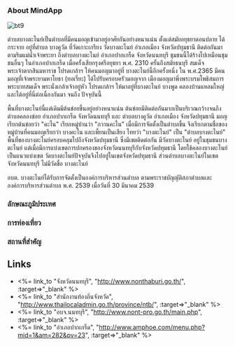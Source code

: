 ### About MindApp
![bt9](/assets/Songrit.jpg "Songrit Leemakdej")


ตำบลบางตะไนย์เป็นตำบลที่มีคนมอญเข้ามาอยู่อาศัยกันอย่างหนาแน่น ตั้งแต่สมัยอยุธยาตอนปลาย ได้กระจาย อยู่ที่ตำบล บางคูวัด ที่วัดเกาะเกรียง วัดบางตะไนย์ อำเภอเมือง จังหวัดปทุมธานี ติดต่อกันมาตามริมแม่น้ำเจ้าพระยา ถึงตำบลบางตะไนย์ อำเภอปากเกร็ด จังหวัดนนทบุรี ชุมชนนี้ได้ร้างไปเหมือนชุมชนอื่นๆ ในอำเภอปากเกร็ด เมื่อครั้งเสียกรุงศรีอยุธยา พ.ศ. 2310 ครั้นถึงสมัยธนบุรี สมเด็จพระเจ้าตากสินมหาราช โปรดเกล้าฯ ให้คนมอญมาอยู่ที่ บางตะไนย์นี้อีกครั้งหนึ่ง ใน พ.ศ.2365 มีคน มอญที่เจ้าพระยามหาโยธา (ทอเรี่ยะ) ได้ไปรับครอบครัวมอญจาก เมืองมอญมาพึ่งพระบรมโพธิสมภาร พระบาทสมเด็จ พระนั่งเกล้าเจ้าอยู่หัว โปรดเกล้าฯ ให้มาอยู่ที่บางตะไนย์ บางพูด คลองบ้านแหลมใหญ่ และได้อยู่ที่นี่ต่อเนื่องกันมา จนถึง ปัจจุบันนี้

พื้นที่บางตะไนย์นี้แต่เดิมมีต้นข่อยขึ้นอยู่อย่างหนาแน่น ต้นข่อยมีติดต่อกันมากเป็นบริเวณกว้างจนถึงตำบลคลองข่อย อำเภอปากเกร็ด จังหวัดนนทบุรี และ ตำบลบางคูวัด อำเภอเมือง จังหวัดปทุมธานี มอญเรียกต้นข่อยว่า "คะไน" เรียกหมู่บ้านว่า "กวานคะไน" เมื่อมีการจัดตั้งเป็นตำบลขึ้น จึงเรียกตามชื่อของหมู่บ้านที่คนมอญเรียกว่า บางคะไน และเพี้ยนเป็นเสียง ไทยว่า "บางตะไนย์" เป็น "ตำบลบางตะไนย์" พื้นที่ของบางตะไนย์ครอบคลุมไปถึงจังหวัดปทุมธานี ซึ่งมีเขตติดต่อกัน มีวัดบางตะไนย์ อยู่ในชุมชนบางตะไนย์ แต่เมื่อมีการแบ่งเขตการปกครองของจังหวัดนนทบุรีกับจังหวัดปทุมธานี โดยใช้คลองบางตะไนย์ เป็นแนวแบ่งเขต วัดบางตะไนย์ปัจจุบันจึงไปอยู่ในเขตจังหวัดปทุมธานี ส่วนตำบลบางตะไนย์ในเขตจังหวัดนนทบุรี ไม่มีวัดชื่อ บางตะไนย์

อบต. บางตะไนย์ได้รับการจัดตั้งเป็นองค์การบริหารส่วนตําบล ตามพระราชบัญญัติสภาตําบลและองค์การบริหารส่วนตําบล พ.ศ. 2539 เมื่อวันที่ 30 มีนาคม 2539

### ลักษณะภูมิประเทศ

### การท่องเที่ยว

### สถานที่สำคัญ

## Links
* <%= link_to "จังหวัดนนทบุรี", "http://www.nonthaburi.go.th/", :target=>"_blank" %>
* <%= link_to "สำนักงานท้องถิ่นจังหวัด", "http://www.thailocaladmin.go.th/province/ntb/", :target=>"_blank" %>
* <%= link_to "อบจ.นนทบุรี", "http://www.nont-pro.go.th/main.php", :target=>"_blank" %>
* <%= link_to "อำเภอปากเกร็ด", "http://www.amphoe.com/menu.php?mid=1&am=282&pv=23", :target=>"_blank" %>